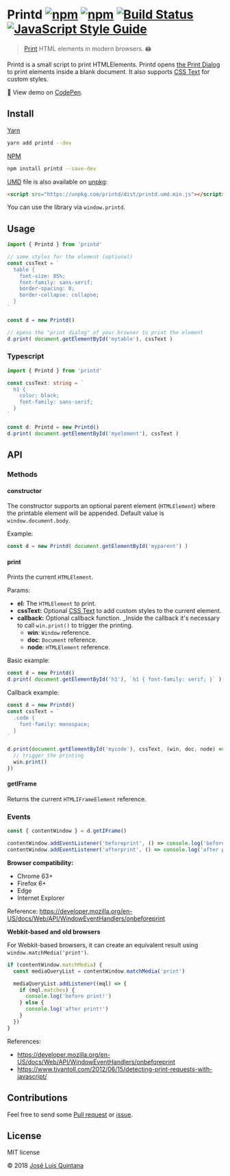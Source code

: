 # Printd [![npm](https://img.shields.io/npm/v/printd.svg)](https://www.npmjs.com/package/printd) [![npm](https://img.shields.io/npm/dt/printd.svg)](https://www.npmjs.com/package/printd) [![Build Status](https://travis-ci.org/joseluisq/printd.svg?branch=master)](https://travis-ci.org/joseluisq/printd) [![JavaScript Style Guide](https://img.shields.io/badge/code_style-standard-brightgreen.svg)](https://standardjs.com)

> [Print](https://developer.mozilla.org/en-US/docs/Web/API/Window/print) HTML elements in modern browsers. :printer:

Printd is a small script to print HTMLElements. Printd opens [the Print Dialog](https://developer.mozilla.org/en-US/docs/Web/API/Window/print) to print elements inside a blank document. It also supports [CSS Text](https://developer.mozilla.org/en-US/docs/Web/API/HTMLElement/style) for custom styles.

:tada: View demo on [CodePen](https://codepen.io/joseluisq/full/VzRpGb/).

## Install

[Yarn](https://github.com/yarnpkg/)

```sh
yarn add printd --dev
```

[NPM](https://www.npmjs.com/)

```sh
npm install printd --save-dev
```

[UMD](https://github.com/umdjs/umd/) file is also available on [unpkg](https://unpkg.com):

```html
<script src="https://unpkg.com/printd/dist/printd.umd.min.js"></script>
```

You can use the library via `window.printd`.

## Usage

```js
import { Printd } from 'printd'

// some styles for the element (optional)
const cssText = `
  table {
    font-size: 85%;
    font-family: sans-serif;
    border-spacing: 0;
    border-collapse: collapse;
  }
`

const d = new Printd()

// opens the "print dialog" of your browser to print the element
d.print( document.getElementById('mytable'), cssText )
```

### Typescript

```ts
import { Printd } from 'printd'

const cssText: string = `
  h1 {
    color: black;
    font-family: sans-serif;
  }
`

const d: Printd = new Printd()
d.print( document.getElementById('myelement'), cssText )
```

## API

### Methods

#### constructor

The constructor supports an optional parent element (`HTMLElement`) where the printable element will be appended. Default value is `window.document.body`.

Example:

```js
const d = new Printd( document.getElementById('myparent') )
```

#### print
Prints the current `HTMLElement`.

Params:

- __el:__ The `HTMLElement` to print.
- __cssText:__ Optional [CSS Text](https://developer.mozilla.org/en-US/docs/Web/API/HTMLElement/style) to add custom styles to the current element.
- __callback:__ Optional callback function. _Inside the callback it's necessary to call `win.print()` to trigger the printing.
  - __win__: `Window` reference.
  - __doc__: `Document` reference.
  - __node__: `HTMLElement` reference.

Basic example:

```js
const d = new Printd()
d.print( document.getElementById('h1'), `h1 { font-family: serif; }` )
```

Callback example:

```js
const d = new Printd()
const cssText = `
  .code {
    font-family: monospace;
  }
`

d.print(document.getElementById('mycode'), cssText, (win, doc, node) => {
  // trigger the printing
  win.print()
})
```

#### getIFrame

Returns the current `HTMLIFrameElement` reference.

### Events

```ts
const { contentWindow } = d.getIFrame()

contentWindow.addEventListener('beforeprint', () => console.log('before print!'))
contentWindow.addEventListener('afterprint', () => console.log('after print!'))
```

__Browser compatibility:__

- Chrome 63+
- Firefox 6+
- Edge
- Internet Explorer

Reference: https://developer.mozilla.org/en-US/docs/Web/API/WindowEventHandlers/onbeforeprint

__Webkit-based and old browsers__

For Webkit-based browsers, it can create an equivalent result using `window.matchMedia('print')`.

```ts
if (contentWindow.matchMedia) {
  const mediaQueryList = contentWindow.matchMedia('print')

  mediaQueryList.addListener((mql) => {
    if (mql.matches) {
      console.log('before print!')
    } else {
      console.log('after print!')
    }
  })
}
```

References:
- https://developer.mozilla.org/en-US/docs/Web/API/WindowEventHandlers/onbeforeprint
- https://www.tjvantoll.com/2012/06/15/detecting-print-requests-with-javascript/

## Contributions

Feel free to send some [Pull request](https://github.com/joseluisq/printd/pulls) or [issue](https://github.com/joseluisq/printd/issues).

## License
MIT license

© 2018 [José Luis Quintana](http://git.io/joseluisq)
